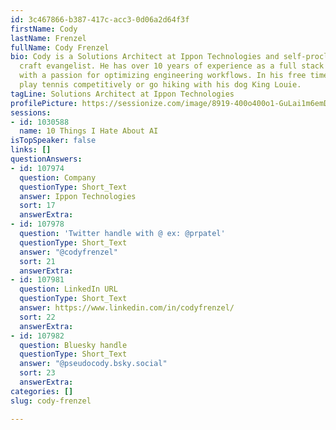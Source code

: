 ```yaml
---
id: 3c467866-b387-417c-acc3-0d06a2d64f3f
firstName: Cody
lastName: Frenzel
fullName: Cody Frenzel
bio: Cody is a Solutions Architect at Ippon Technologies and self-proclaimed software
  craft evangelist. He has over 10 years of experience as a full stack developer,
  with a passion for optimizing engineering workflows. In his free time he likes to
  play tennis competitively or go hiking with his dog King Louie.
tagLine: Solutions Architect at Ippon Technologies
profilePicture: https://sessionize.com/image/8919-400o400o1-GuLai1m6emDCbbazvN6htu.jpg
sessions:
- id: 1030588
  name: 10 Things I Hate About AI
isTopSpeaker: false
links: []
questionAnswers:
- id: 107974
  question: Company
  questionType: Short_Text
  answer: Ippon Technologies
  sort: 17
  answerExtra:
- id: 107978
  question: 'Twitter handle with @ ex: @prpatel'
  questionType: Short_Text
  answer: "@codyfrenzel"
  sort: 21
  answerExtra:
- id: 107981
  question: LinkedIn URL
  questionType: Short_Text
  answer: https://www.linkedin.com/in/codyfrenzel/
  sort: 22
  answerExtra:
- id: 107982
  question: Bluesky handle
  questionType: Short_Text
  answer: "@pseudocody.bsky.social"
  sort: 23
  answerExtra:
categories: []
slug: cody-frenzel

---
```

